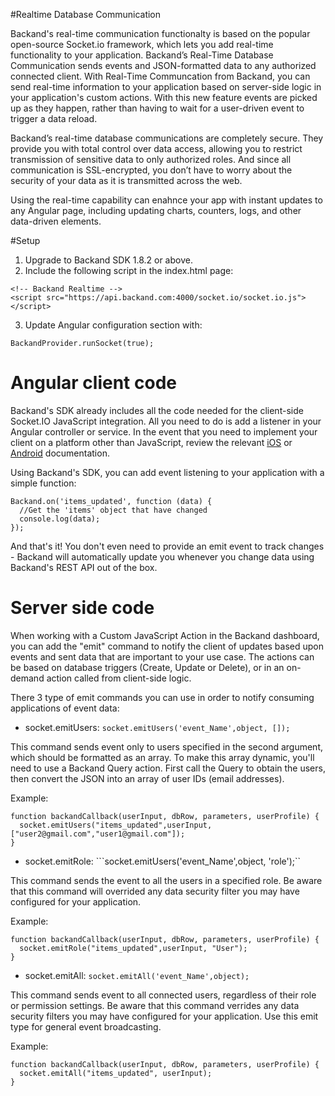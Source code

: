 #Realtime Database Communication

Backand's real-time communication functionalty is based on the popular open-source Socket.io framework, which lets you add real-time functionality to your application. Backand’s Real-Time Database Communication sends events and JSON-formatted data to any authorized connected client. With Real-Time Communcation from Backand, you can send real-time information to your application based on server-side logic in your application's custom actions. With this new feature events are picked up as they happen, rather than having to wait for a user-driven event to trigger a data reload.

Backand’s real-time database communications are completely secure. They provide you with total control over data access, allowing you to restrict transmission of sensitive data to only authorized roles. And since all communication is SSL-encrypted, you don’t have to worry about the security of your data as it is transmitted across the web.

Using the real-time capability can enahnce your app with instant updates to any Angular page, including updating charts, counters, logs, and other data-driven elements.

#Setup

1. Upgrade to Backand SDK 1.8.2 or above.
2. Include the following script in the index.html page:

  ```
<!-- Backand Realtime -->
  <script src="https://api.backand.com:4000/socket.io/socket.io.js"></script>
  ```

3. Update Angular configuration section with:

  ```
BackandProvider.runSocket(true);
  ```

# Angular client code

Backand's SDK already includes all the code needed for the client-side Socket.IO JavaScript integration. All you need to do is add a listener in your Angular controller or service. In the event that you need to implement your client on a platform other than JavaScript, review the relevant [iOS](http://socket.io/blog/socket-io-on-ios/) or [Android](http://socket.io/blog/native-socket-io-and-android/) documentation.

Using Backand's SDK, you can add event listening to your application with a simple function:

```
Backand.on('items_updated', function (data) {
  //Get the 'items' object that have changed
  console.log(data);
});
```

And that's it! You don't even need to provide an emit event to track changes - Backand will automatically update you whenever you change data using Backand's REST API out of the box.

# Server side code

When working with a Custom JavaScript Action in the Backand dashboard, you can add the "emit" command to notify the client of updates based upon events and sent data that are important to your use case. The actions can be based on database triggers (Create, Update or Delete), or in an on-demand action called from client-side logic.

There 3 type of emit commands you can use in order to notify consuming applications of event data:

* socket.emitUsers: `socket.emitUsers('event_Name',object, []);`

This command sends event only to users specified in the second argument, which should be formatted as an array. To make this array dynamic, you'll need to use a Backand Query action. First call the Query to obtain the users, then convert the JSON into an array of user IDs (email addresses).

Example:

```
function backandCallback(userInput, dbRow, parameters, userProfile) {
  socket.emitUsers("items_updated",userInput, ["user2@gmail.com","user1@gmail.com"]);
}
```

* socket.emitRole: ```socket.emitUsers('event_Name',object, 'role');``

This command sends the event to all the users in a specified role. Be aware that this command will overrided any data security filter you may have configured for your application.

Example:

```
function backandCallback(userInput, dbRow, parameters, userProfile) {
  socket.emitRole("items_updated",userInput, "User");
}
```

* socket.emitAll: ```socket.emitAll('event_Name',object);```

This command sends event to all connected users, regardless of their role or permission settings. Be aware that this command verrides any data security filters you may have configured for your application. Use this emit type for general event broadcasting.

Example:

```
function backandCallback(userInput, dbRow, parameters, userProfile) {
  socket.emitAll("items_updated", userInput);
}
```

